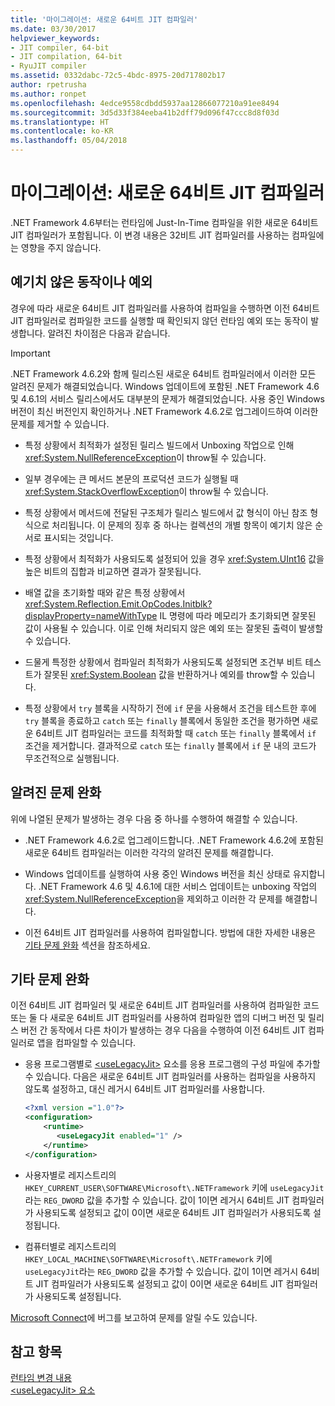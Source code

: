 ```yaml
---
title: '마이그레이션: 새로운 64비트 JIT 컴파일러'
ms.date: 03/30/2017
helpviewer_keywords:
- JIT compiler, 64-bit
- JIT compilation, 64-bit
- RyuJIT compiler
ms.assetid: 0332dabc-72c5-4bdc-8975-20d717802b17
author: rpetrusha
ms.author: ronpet
ms.openlocfilehash: 4edce9558cdbdd5937aa12866077210a91ee8494
ms.sourcegitcommit: 3d5d33f384eeba41b2dff79d096f47ccc8d8f03d
ms.translationtype: HT
ms.contentlocale: ko-KR
ms.lasthandoff: 05/04/2018
---
```

# <a name="mitigation-new-64-bit-jit-compiler"></a>마이그레이션: 새로운 64비트 JIT 컴파일러
.NET Framework 4.6부터는 런타임에 Just-In-Time 컴파일을 위한 새로운 64비트 JIT 컴파일러가 포함됩니다. 이 변경 내용은 32비트 JIT 컴파일러를 사용하는 컴파일에는 영향을 주지 않습니다.  
  
## <a name="unexpected-behavior-or-exceptions"></a>예기치 않은 동작이나 예외  
 경우에 따라 새로운 64비트 JIT 컴파일러를 사용하여 컴파일을 수행하면 이전 64비트 JIT 컴파일러로 컴파일한 코드를 실행할 때 확인되지 않던 런타임 예외 또는 동작이 발생합니다. 알려진 차이점은 다음과 같습니다.  
  
> [!IMPORTANT]
>  .NET Framework 4.6.2와 함께 릴리스된 새로운 64비트 컴파일러에서 이러한 모든 알려진 문제가 해결되었습니다. Windows 업데이트에 포함된 .NET Framework 4.6 및 4.6.1의 서비스 릴리스에서도 대부분의 문제가 해결되었습니다. 사용 중인 Windows 버전이 최신 버전인지 확인하거나 .NET Framework 4.6.2로 업그레이드하여 이러한 문제를 제거할 수 있습니다.  
  
-   특정 상황에서 최적화가 설정된 릴리스 빌드에서 Unboxing 작업으로 인해 <xref:System.NullReferenceException>이 throw될 수 있습니다.  
  
-   일부 경우에는 큰 메서드 본문의 프로덕션 코드가 실행될 때 <xref:System.StackOverflowException>이 throw될 수 있습니다.  
  
-   특정 상황에서 메서드에 전달된 구조체가 릴리스 빌드에서 값 형식이 아닌 참조 형식으로 처리됩니다. 이 문제의 징후 중 하나는 컬렉션의 개별 항목이 예기치 않은 순서로 표시되는 것입니다.  
  
-   특정 상황에서 최적화가 사용되도록 설정되어 있을 경우 <xref:System.UInt16> 값을 높은 비트의 집합과 비교하면 결과가 잘못됩니다.  
  
-   배열 값을 초기화할 때와 같은 특정 상황에서 <xref:System.Reflection.Emit.OpCodes.Initblk?displayProperty=nameWithType> IL 명령에 따라 메모리가 초기화되면 잘못된 값이 사용될 수 있습니다. 이로 인해 처리되지 않은 예외 또는 잘못된 출력이 발생할 수 있습니다.  
  
-   드물게 특정한 상황에서 컴파일러 최적화가 사용되도록 설정되면 조건부 비트 테스트가 잘못된 <xref:System.Boolean> 값을 반환하거나 예외를 throw할 수 있습니다.  
  
-   특정 상황에서 `try` 블록을 시작하기 전에 `if` 문을 사용해서 조건을 테스트한 후에 `try` 블록을 종료하고 `catch` 또는 `finally` 블록에서 동일한 조건을 평가하면 새로운 64비트 JIT 컴파일러는 코드를 최적화할 때 `catch` 또는 `finally` 블록에서 `if` 조건을 제거합니다. 결과적으로 `catch` 또는 `finally` 블록에서 `if` 문 내의 코드가 무조건적으로 실행됩니다.  
  
<a name="General"></a>   
## <a name="mitigation-of-known-issues"></a>알려진 문제 완화  
 위에 나열된 문제가 발생하는 경우 다음 중 하나를 수행하여 해결할 수 있습니다.  
  
-   .NET Framework 4.6.2로 업그레이드합니다. .NET Framework 4.6.2에 포함된 새로운 64비트 컴파일러는 이러한 각각의 알려진 문제를 해결합니다.  
  
-   Windows 업데이트를 실행하여 사용 중인 Windows 버전을 최신 상태로 유지합니다. .NET Framework 4.6 및 4.6.1에 대한 서비스 업데이트는 unboxing 작업의 <xref:System.NullReferenceException>을 제외하고 이러한 각 문제를 해결합니다.  
  
-   이전 64비트 JIT 컴파일러를 사용하여 컴파일합니다. 방법에 대한 자세한 내용은 [기타 문제 완화](#Other) 섹션을 참조하세요.  
  
<a name="Other"></a>   
## <a name="mitigation-of-other-issues"></a>기타 문제 완화  
 이전 64비트 JIT 컴파일러 및 새로운 64비트 JIT 컴파일러를 사용하여 컴파일한 코드 또는 둘 다 새로운 64비트 JIT 컴파일러를 사용하여 컴파일한 앱의 디버그 버전 및 릴리스 버전 간 동작에서 다른 차이가 발생하는 경우 다음을 수행하여 이전 64비트 JIT 컴파일러로 앱을 컴파일할 수 있습니다.  
  
-   응용 프로그램별로 [\<useLegacyJit>](../../../docs/framework/configure-apps/file-schema/runtime/uselegacyjit-element.md) 요소를 응용 프로그램의 구성 파일에 추가할 수 있습니다. 다음은 새로운 64비트 JIT 컴파일러를 사용하는 컴파일을 사용하지 않도록 설정하고, 대신 레거시 64비트 JIT 컴파일러를 사용합니다.  
  
    ```xml  
    <?xml version ="1.0"?>  
    <configuration>  
        <runtime>  
           <useLegacyJit enabled="1" />  
        </runtime>  
    </configuration>  
    ```  
  
-   사용자별로 레지스트리의 `HKEY_CURRENT_USER\SOFTWARE\Microsoft\.NETFramework` 키에 `useLegacyJit`라는 `REG_DWORD` 값을 추가할 수 있습니다. 값이 1이면 레거시 64비트 JIT 컴파일러가 사용되도록 설정되고 값이 0이면 새로운 64비트 JIT 컴파일러가 사용되도록 설정됩니다.  
  
-   컴퓨터별로 레지스트리의 `HKEY_LOCAL_MACHINE\SOFTWARE\Microsoft\.NETFramework` 키에 `useLegacyJit`라는 `REG_DWORD` 값을 추가할 수 있습니다. 값이 1이면 레거시 64비트 JIT 컴파일러가 사용되도록 설정되고 값이 0이면 새로운 64비트 JIT 컴파일러가 사용되도록 설정됩니다.  
  
 [Microsoft Connect](https://connect.microsoft.com/VisualStudio)에 버그를 보고하여 문제를 알릴 수도 있습니다.  
  
## <a name="see-also"></a>참고 항목  
 [런타임 변경 내용](../../../docs/framework/migration-guide/runtime-changes-in-the-net-framework-4-6.md)  
 [\<useLegacyJit> 요소](../../../docs/framework/configure-apps/file-schema/runtime/uselegacyjit-element.md)
